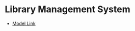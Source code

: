# Library Management System

- [Model Link](https://app.eraser.io/workspace/1gRvMJqPL19pdfBp8Gf1?origin=share)